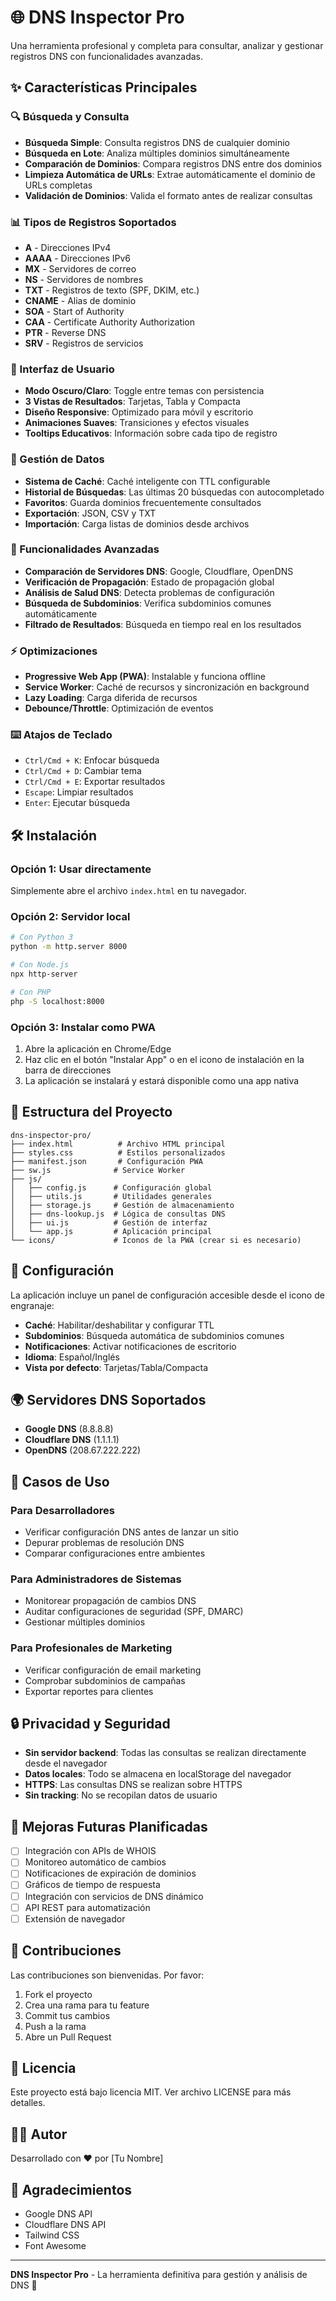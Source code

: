 # 🌐 DNS Inspector Pro

Una herramienta profesional y completa para consultar, analizar y gestionar registros DNS con funcionalidades avanzadas.

## ✨ Características Principales

### 🔍 Búsqueda y Consulta
- **Búsqueda Simple**: Consulta registros DNS de cualquier dominio
- **Búsqueda en Lote**: Analiza múltiples dominios simultáneamente
- **Comparación de Dominios**: Compara registros DNS entre dos dominios
- **Limpieza Automática de URLs**: Extrae automáticamente el dominio de URLs completas
- **Validación de Dominios**: Valida el formato antes de realizar consultas

### 📊 Tipos de Registros Soportados
- **A** - Direcciones IPv4
- **AAAA** - Direcciones IPv6
- **MX** - Servidores de correo
- **NS** - Servidores de nombres
- **TXT** - Registros de texto (SPF, DKIM, etc.)
- **CNAME** - Alias de dominio
- **SOA** - Start of Authority
- **CAA** - Certificate Authority Authorization
- **PTR** - Reverse DNS
- **SRV** - Registros de servicios

### 🎨 Interfaz de Usuario
- **Modo Oscuro/Claro**: Toggle entre temas con persistencia
- **3 Vistas de Resultados**: Tarjetas, Tabla y Compacta
- **Diseño Responsive**: Optimizado para móvil y escritorio
- **Animaciones Suaves**: Transiciones y efectos visuales
- **Tooltips Educativos**: Información sobre cada tipo de registro

### 💾 Gestión de Datos
- **Sistema de Caché**: Caché inteligente con TTL configurable
- **Historial de Búsquedas**: Las últimas 20 búsquedas con autocompletado
- **Favoritos**: Guarda dominios frecuentemente consultados
- **Exportación**: JSON, CSV y TXT
- **Importación**: Carga listas de dominios desde archivos

### 🚀 Funcionalidades Avanzadas
- **Comparación de Servidores DNS**: Google, Cloudflare, OpenDNS
- **Verificación de Propagación**: Estado de propagación global
- **Análisis de Salud DNS**: Detecta problemas de configuración
- **Búsqueda de Subdominios**: Verifica subdominios comunes automáticamente
- **Filtrado de Resultados**: Búsqueda en tiempo real en los resultados

### ⚡ Optimizaciones
- **Progressive Web App (PWA)**: Instalable y funciona offline
- **Service Worker**: Caché de recursos y sincronización en background
- **Lazy Loading**: Carga diferida de recursos
- **Debounce/Throttle**: Optimización de eventos

### ⌨️ Atajos de Teclado
- `Ctrl/Cmd + K`: Enfocar búsqueda
- `Ctrl/Cmd + D`: Cambiar tema
- `Ctrl/Cmd + E`: Exportar resultados
- `Escape`: Limpiar resultados
- `Enter`: Ejecutar búsqueda

## 🛠️ Instalación

### Opción 1: Usar directamente
Simplemente abre el archivo `index.html` en tu navegador.

### Opción 2: Servidor local
```bash
# Con Python 3
python -m http.server 8000

# Con Node.js
npx http-server

# Con PHP
php -S localhost:8000
```

### Opción 3: Instalar como PWA
1. Abre la aplicación en Chrome/Edge
2. Haz clic en el botón "Instalar App" o en el icono de instalación en la barra de direcciones
3. La aplicación se instalará y estará disponible como una app nativa

## 📁 Estructura del Proyecto

```
dns-inspector-pro/
├── index.html          # Archivo HTML principal
├── styles.css          # Estilos personalizados
├── manifest.json       # Configuración PWA
├── sw.js              # Service Worker
├── js/
│   ├── config.js      # Configuración global
│   ├── utils.js       # Utilidades generales
│   ├── storage.js     # Gestión de almacenamiento
│   ├── dns-lookup.js  # Lógica de consultas DNS
│   ├── ui.js          # Gestión de interfaz
│   └── app.js         # Aplicación principal
└── icons/             # Iconos de la PWA (crear si es necesario)
```

## 🔧 Configuración

La aplicación incluye un panel de configuración accesible desde el icono de engranaje:

- **Caché**: Habilitar/deshabilitar y configurar TTL
- **Subdominios**: Búsqueda automática de subdominios comunes
- **Notificaciones**: Activar notificaciones de escritorio
- **Idioma**: Español/Inglés
- **Vista por defecto**: Tarjetas/Tabla/Compacta

## 🌍 Servidores DNS Soportados

- **Google DNS** (8.8.8.8)
- **Cloudflare DNS** (1.1.1.1)
- **OpenDNS** (208.67.222.222)

## 📝 Casos de Uso

### Para Desarrolladores
- Verificar configuración DNS antes de lanzar un sitio
- Depurar problemas de resolución DNS
- Comparar configuraciones entre ambientes

### Para Administradores de Sistemas
- Monitorear propagación de cambios DNS
- Auditar configuraciones de seguridad (SPF, DMARC)
- Gestionar múltiples dominios

### Para Profesionales de Marketing
- Verificar configuración de email marketing
- Comprobar subdominios de campañas
- Exportar reportes para clientes

## 🔒 Privacidad y Seguridad

- **Sin servidor backend**: Todas las consultas se realizan directamente desde el navegador
- **Datos locales**: Todo se almacena en localStorage del navegador
- **HTTPS**: Las consultas DNS se realizan sobre HTTPS
- **Sin tracking**: No se recopilan datos de usuario

## 🚀 Mejoras Futuras Planificadas

- [ ] Integración con APIs de WHOIS
- [ ] Monitoreo automático de cambios
- [ ] Notificaciones de expiración de dominios
- [ ] Gráficos de tiempo de respuesta
- [ ] Integración con servicios de DNS dinámico
- [ ] API REST para automatización
- [ ] Extensión de navegador

## 🤝 Contribuciones

Las contribuciones son bienvenidas. Por favor:
1. Fork el proyecto
2. Crea una rama para tu feature
3. Commit tus cambios
4. Push a la rama
5. Abre un Pull Request

## 📄 Licencia

Este proyecto está bajo licencia MIT. Ver archivo LICENSE para más detalles.

## 👨‍💻 Autor

Desarrollado con ❤️ por [Tu Nombre]

## 🙏 Agradecimientos

- Google DNS API
- Cloudflare DNS API
- Tailwind CSS
- Font Awesome

---

**DNS Inspector Pro** - La herramienta definitiva para gestión y análisis de DNS 🚀
